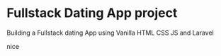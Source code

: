 # Fullstack Dating App project

Building a Fullstack dating App using Vanilla HTML CSS JS and Laravel

<caption>nice</caption>
